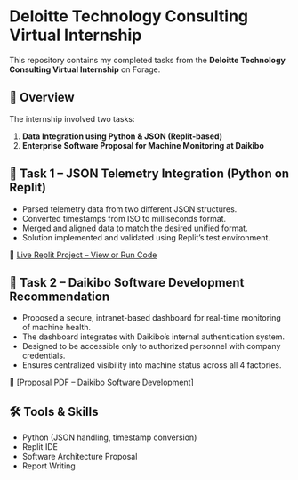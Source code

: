 # Deloitte Technology Consulting Virtual Internship

This repository contains my completed tasks from the **Deloitte Technology Consulting Virtual Internship** on Forage.

## 🔧 Overview
The internship involved two tasks:
1. **Data Integration using Python & JSON (Replit-based)**
2. **Enterprise Software Proposal for Machine Monitoring at Daikibo**


## 🚀 Task 1 – JSON Telemetry Integration (Python on Replit)

- Parsed telemetry data from two different JSON structures.
- Converted timestamps from ISO to milliseconds format.
- Merged and aligned data to match the desired unified format.
- Solution implemented and validated using Replit’s test environment.

🔗 [Live Replit Project – View or Run Code](https://replit.com/@BABAJAN342M/Task1?v=1#main.py)


## 🧠 Task 2 – Daikibo Software Development Recommendation

- Proposed a secure, intranet-based dashboard for real-time monitoring of machine health.
- The dashboard integrates with Daikibo’s internal authentication system.
- Designed to be accessible only to authorized personnel with company credentials.
- Ensures centralized visibility into machine status across all 4 factories.

📄 [Proposal PDF – Daikibo Software Development]

## 🛠️ Tools & Skills
- Python (JSON handling, timestamp conversion)
- Replit IDE
- Software Architecture Proposal
- Report Writing
